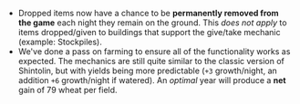 * Dropped items now have a chance to be **permanently removed from the game** each night they remain on the ground. This _does not apply_ to items dropped/given to buildings that support the give/take mechanic (example: Stockpiles).
* We've done a pass on farming to ensure all of the functionality works as expected. The mechanics are still quite similar to the classic version of Shintolin, but with yields being more predictable (`+3` growth/night, an addition `+6` growth/night if watered). An _optimal_ year will produce a **net** gain of 79 wheat per field.
